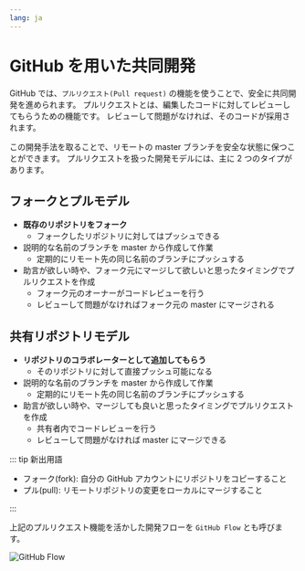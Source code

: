 ```yaml
---
lang: ja
---
```


# GitHub を用いた共同開発

GitHub では、`プルリクエスト(Pull request)` の機能を使うことで、安全に共同開発を進められます。
プルリクエストとは、編集したコードに対してレビューしてもらうための機能です。
レビューして問題がなければ、そのコードが採用されます。

この開発手法を取ることで、リモートの master ブランチを安全な状態に保つことができます。
プルリクエストを扱った開発モデルには、主に 2 つのタイプがあります。

## フォークとプルモデル

- **既存のリポジトリをフォーク**
  - フォークしたリポジトリに対してはプッシュできる
- 説明的な名前のブランチを master から作成して作業
  - 定期的にリモート先の同じ名前のブランチにプッシュする
- 助言が欲しい時や、フォーク元にマージして欲しいと思ったタイミングでプルリクエストを作成
  - フォーク元のオーナーがコードレビューを行う
  - レビューして問題がなければフォーク元の master にマージされる
  
## 共有リポジトリモデル

- **リポジトリのコラボレーターとして追加してもらう**
  - そのリポジトリに対して直接プッシュ可能になる
- 説明的な名前のブランチを master から作成して作業
  - 定期的にリモート先の同じ名前のブランチにプッシュする
- 助言が欲しい時や、マージしても良いと思ったタイミングでプルリクエストを作成
  - 共有者内でコードレビューを行う
  - レビューして問題がなければ master にマージできる

<!-- 図を入れたい -->

::: tip 新出用語

- フォーク(fork): 自分の GitHub アカウントにリポジトリをコピーすること
- プル(pull): リモートリポジトリの変更をローカルにマージすること

:::

上記のプルリクエスト機能を活かした開発フローを `GitHub Flow` とも呼びます。

<img :src="$withBase('/assets/GitHub-Flow.png')" alt="GitHub Flow">
